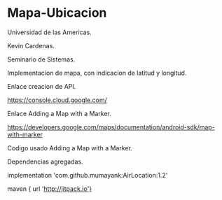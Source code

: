 # Mapa-Ubicacion
 
Universidad de las Americas.

Kevin Cardenas.

Seminario de Sistemas.

Implementacion de mapa, con indicacion de latitud y longitud.

Enlace creacion de API.

https://console.cloud.google.com/

Enlace Adding a Map with a Marker.

https://developers.google.com/maps/documentation/android-sdk/map-with-marker

Codigo usado Adding a Map with a Marker.

<!--
<meta-data
    android:name="com.google.android.gms.version"
    android:value="@integer/google_play_services_version" />

        <!--
             The API key for Google Maps-based APIs.
        -->
<!--        
<meta-data
    android:name="com.google.android.geo.API_KEY"
    android:value="@string/maps_api_key" />
-->
            
Dependencias agregadas.

implementation 'com.github.mumayank:AirLocation:1.2'

maven { url 'http://jitpack.io'}

